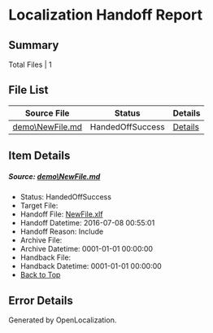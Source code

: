 # <a name='report-top'></a> Localization Handoff Report

## Summary
 Total Files | 1

## File List
 Source File | Status | Details 
 ----------- | ------ | ------- 
 [demo\NewFile.md](https://github.com/OpenLocalizationOrg/win-cpub-itpro-docs/blob/845ed886cfeb79cb8362d1ce52d14dff0db2981c/demo/NewFile.md) | HandedOffSuccess | [Details](#d6b746306f185333a780c203a40ffe72ea51e9f1201)

## Item Details
##### <a name='d6b746306f185333a780c203a40ffe72ea51e9f1201'></a> Source: [demo\NewFile.md](https://github.com/OpenLocalizationOrg/win-cpub-itpro-docs/blob/845ed886cfeb79cb8362d1ce52d14dff0db2981c/demo/NewFile.md)
* Status: HandedOffSuccess
* Target File: 
* Handoff File: [NewFile.xlf](https://github.com/OpenLocalizationOrg/wdg-test.handoff/blob/a7eca9cbbec3a8d8832a9a6d1c45c384ff4d8fdd/ol-handoff/en-us.win-cpub-itpro-docs/demo/NewFile.xlf)
* Handoff Datetime: 2016-07-08 00:55:01
* Handoff Reason: Include
* Archive File: 
* Archive Datetime: 0001-01-01 00:00:00
* Handback File: 
* Handback Datetime: 0001-01-01 00:00:00
* [Back to Top](#report-top)


## Error Details

Generated by OpenLocalization.
